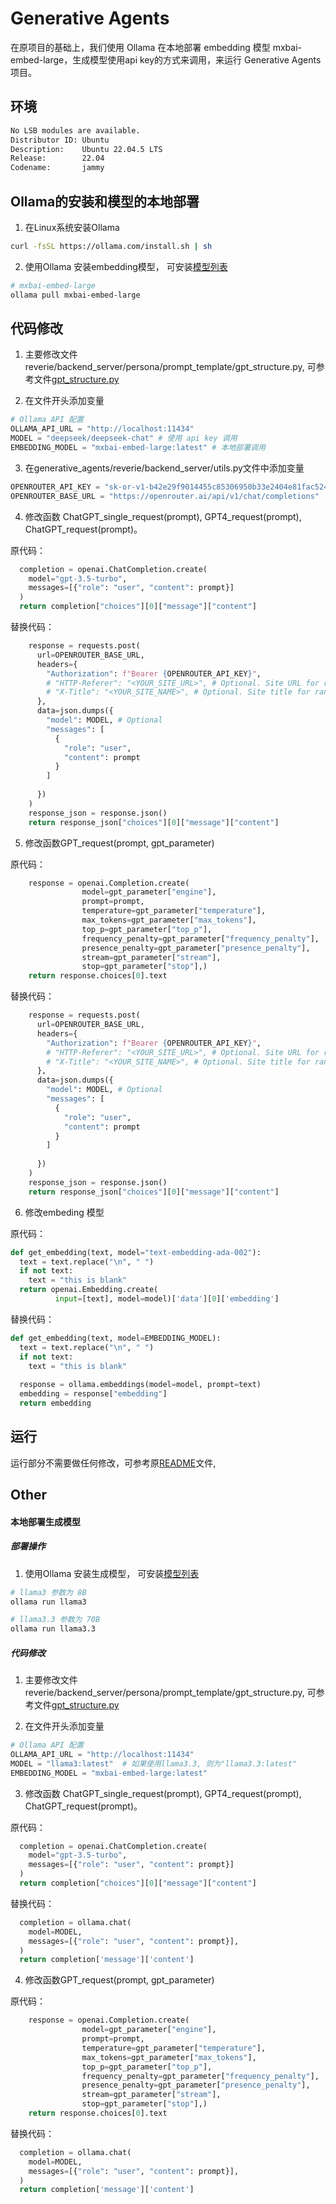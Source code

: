 # Generative Agents

在原项目的基础上，我们使用 Ollama 在本地部署 embedding 模型 mxbai-embed-large，生成模型使用api key的方式来调用，来运行 Generative Agents 项目。

## 环境

```bash
No LSB modules are available.
Distributor ID: Ubuntu
Description:    Ubuntu 22.04.5 LTS
Release:        22.04
Codename:       jammy
```

## Ollama的安装和模型的本地部署

1. 在Linux系统安装Ollama

```sh
curl -fsSL https://ollama.com/install.sh | sh
```

2. 使用Ollama 安装embedding模型， 可安装[模型列表](https://ollama.com/search?c=embedding)

```sh
# mxbai-embed-large 
ollama pull mxbai-embed-large
```

## 代码修改

1. 主要修改文件 reverie/backend_server/persona/prompt_template/gpt_structure.py, 可参考文件[gpt_structure.py](https://github.com/web3-liber/generative_agents/blob/main/reverie/backend_server/persona/prompt_template/gpt_structure.py)

2. 在文件开头添加变量

```python 
# Ollama API 配置
OLLAMA_API_URL = "http://localhost:11434"
MODEL = "deepseek/deepseek-chat" # 使用 api key 调用
EMBEDDING_MODEL = "mxbai-embed-large:latest" # 本地部署调用
```

3. 在generative_agents/reverie/backend_server/utils.py文件中添加变量

```python
OPENROUTER_API_KEY = "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"
OPENROUTER_BASE_URL = "https://openrouter.ai/api/v1/chat/completions"
```

4. 修改函数 ChatGPT_single_request(prompt), GPT4_request(prompt), ChatGPT_request(prompt)。

原代码：
```python
  completion = openai.ChatCompletion.create(
    model="gpt-3.5-turbo", 
    messages=[{"role": "user", "content": prompt}]
  )
  return completion["choices"][0]["message"]["content"]
```

替换代码：
```python
    response = requests.post(
      url=OPENROUTER_BASE_URL,
      headers={
        "Authorization": f"Bearer {OPENROUTER_API_KEY}",
        # "HTTP-Referer": "<YOUR_SITE_URL>", # Optional. Site URL for rankings on openrouter.ai.
        # "X-Title": "<YOUR_SITE_NAME>", # Optional. Site title for rankings on openrouter.ai.
      },
      data=json.dumps({
        "model": MODEL, # Optional
        "messages": [
          {
            "role": "user",
            "content": prompt
          }
        ]
        
      })
    )    
    response_json = response.json()
    return response_json["choices"][0]["message"]["content"]  
```

5. 修改函数GPT_request(prompt, gpt_parameter)

原代码：
```python
    response = openai.Completion.create(
                model=gpt_parameter["engine"],
                prompt=prompt,
                temperature=gpt_parameter["temperature"],
                max_tokens=gpt_parameter["max_tokens"],
                top_p=gpt_parameter["top_p"],
                frequency_penalty=gpt_parameter["frequency_penalty"],
                presence_penalty=gpt_parameter["presence_penalty"],
                stream=gpt_parameter["stream"],
                stop=gpt_parameter["stop"],)
    return response.choices[0].text
```

替换代码：
```python
    response = requests.post(
      url=OPENROUTER_BASE_URL,
      headers={
        "Authorization": f"Bearer {OPENROUTER_API_KEY}",
        # "HTTP-Referer": "<YOUR_SITE_URL>", # Optional. Site URL for rankings on openrouter.ai.
        # "X-Title": "<YOUR_SITE_NAME>", # Optional. Site title for rankings on openrouter.ai.
      },
      data=json.dumps({
        "model": MODEL, # Optional
        "messages": [
          {
            "role": "user",
            "content": prompt
          }
        ]
        
      })
    )    
    response_json = response.json()
    return response_json["choices"][0]["message"]["content"]
```

6. 修改embeding 模型

原代码：

```python
def get_embedding(text, model="text-embedding-ada-002"):
  text = text.replace("\n", " ")
  if not text: 
    text = "this is blank"
  return openai.Embedding.create(
          input=[text], model=model)['data'][0]['embedding']
```

替换代码：
```python
def get_embedding(text, model=EMBEDDING_MODEL):
  text = text.replace("\n", " ")
  if not text: 
    text = "this is blank"
  
  response = ollama.embeddings(model=model, prompt=text)
  embedding = response["embedding"]
  return embedding
```

## 运行

运行部分不需要做任何修改，可参考原[README](https://github.com/joonspk-research/generative_agents/blob/main/README.md)文件, 

## Other

#### 本地部署生成模型

##### 部署操作

1. 使用Ollama 安装生成模型，  可安装[模型列表](https://ollama.com/search) 

```sh
# llama3 参数为 8B
ollama run llama3

# llama3.3 参数为 70B
ollama run llama3.3
```

##### 代码修改

1. 主要修改文件 reverie/backend_server/persona/prompt_template/gpt_structure.py, 可参考文件[gpt_structure.py](https://github.com/web3-liber/generative_agents/blob/main/reverie/backend_server/persona/prompt_template/gpt_structure.py)

2. 在文件开头添加变量

```python 
# Ollama API 配置
OLLAMA_API_URL = "http://localhost:11434"
MODEL = "llama3:latest"  # 如果使用llama3.3, 则为"llama3.3:latest"
EMBEDDING_MODEL = "mxbai-embed-large:latest"
```

3. 修改函数 ChatGPT_single_request(prompt), GPT4_request(prompt), ChatGPT_request(prompt)。

原代码：
```python
  completion = openai.ChatCompletion.create(
    model="gpt-3.5-turbo", 
    messages=[{"role": "user", "content": prompt}]
  )
  return completion["choices"][0]["message"]["content"]
```

替换代码：
```python
  completion = ollama.chat(
    model=MODEL,
    messages=[{"role": "user", "content": prompt}],
  )
  return completion['message']['content']
```

4. 修改函数GPT_request(prompt, gpt_parameter)

原代码：
```python
    response = openai.Completion.create(
                model=gpt_parameter["engine"],
                prompt=prompt,
                temperature=gpt_parameter["temperature"],
                max_tokens=gpt_parameter["max_tokens"],
                top_p=gpt_parameter["top_p"],
                frequency_penalty=gpt_parameter["frequency_penalty"],
                presence_penalty=gpt_parameter["presence_penalty"],
                stream=gpt_parameter["stream"],
                stop=gpt_parameter["stop"],)
    return response.choices[0].text
```

替换代码：
```python
  completion = ollama.chat(
    model=MODEL,
    messages=[{"role": "user", "content": prompt}],
  )
  return completion['message']['content']
```



